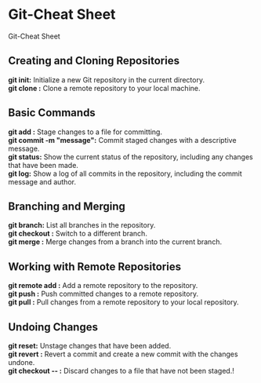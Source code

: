 # Git-Cheat Sheet
Git-Cheat Sheet

## Creating and Cloning Repositories</br>
**git init:** Initialize a new Git repository in the current directory.</br>
**git clone <repository URL>:** Clone a remote repository to your local machine.</br>

## Basic Commands</br>
**git add <file>:** Stage changes to a file for committing.</br>
**git commit -m "message":** Commit staged changes with a descriptive message.</br>
**git status:** Show the current status of the repository, including any changes that have been made.</br>
**git log:** Show a log of all commits in the repository, including the commit message and author.</br>

## Branching and Merging</br>
**git branch:** List all branches in the repository.</br>
**git checkout <branch>:** Switch to a different branch.</br>
**git merge <branch>:** Merge changes from a branch into the current branch.</br>

## Working with Remote Repositories</br>
**git remote add <name> <repository URL>:** Add a remote repository to the repository.</br>
**git push <remote> <branch>:** Push committed changes to a remote repository.</br>
**git pull <remote> <branch>:** Pull changes from a remote repository to your local repository.</br>

## Undoing Changes</br>
**git reset:** Unstage changes that have been added.</br>
**git revert <commit>:** Revert a commit and create a new commit with the changes undone.</br>
**git checkout -- <file>:** Discard changes to a file that have not been staged.!</br>

